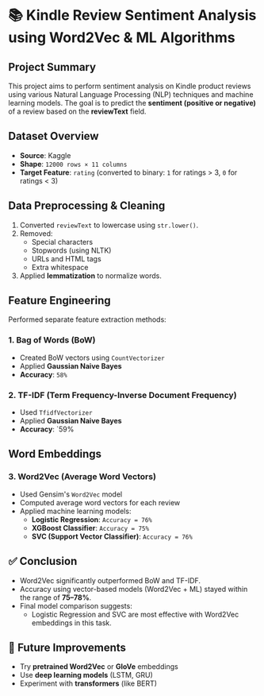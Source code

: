 # 📚 Kindle Review Sentiment Analysis using Word2Vec & ML Algorithms

## Project Summary

This project aims to perform sentiment analysis on Kindle product reviews using various Natural Language Processing (NLP) techniques and machine learning models. The goal is to predict the **sentiment (positive or negative)** of a review based on the **reviewText** field.


##  Dataset Overview

- **Source**: Kaggle
- **Shape**: `12000 rows × 11 columns`
- **Target Feature**: `rating` (converted to binary: `1` for ratings > 3, `0` for ratings < 3)


##  Data Preprocessing & Cleaning

1. Converted `reviewText` to lowercase using `str.lower()`.
2. Removed:
   - Special characters
   - Stopwords (using NLTK)
   - URLs and HTML tags
   - Extra whitespace
3. Applied **lemmatization** to normalize words.


##  Feature Engineering

Performed separate feature extraction methods:

### 1. Bag of Words (BoW)
- Created BoW vectors using `CountVectorizer`
- Applied **Gaussian Naive Bayes**
- **Accuracy**: `58%`

### 2. TF-IDF (Term Frequency-Inverse Document Frequency)
- Used `TfidfVectorizer`
- Applied **Gaussian Naive Bayes**
- **Accuracy**: `59%
  

##  Word Embeddings

### 3. Word2Vec (Average Word Vectors)
- Used Gensim's `Word2Vec` model
- Computed average word vectors for each review
- Applied machine learning models:
  - **Logistic Regression**: `Accuracy = 76%`
  - **XGBoost Classifier**: `Accuracy = 75%`
  - **SVC (Support Vector Classifier)**: `Accuracy = 76%`


## ✅ Conclusion

- Word2Vec significantly outperformed BoW and TF-IDF.
- Accuracy using vector-based models (Word2Vec + ML) stayed within the range of **75–78%**.
- Final model comparison suggests:
  - Logistic Regression and SVC are most effective with Word2Vec embeddings in this task.


## 🚀 Future Improvements

- Try **pretrained Word2Vec** or **GloVe** embeddings
- Use **deep learning models** (LSTM, GRU)
- Experiment with **transformers** (like BERT)

